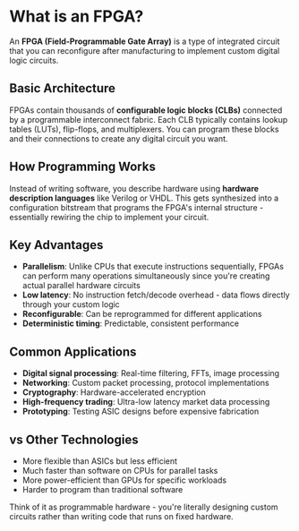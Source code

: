 # What is an FPGA?

An **FPGA (Field-Programmable Gate Array)** is a type of integrated circuit that you can reconfigure after manufacturing to implement custom digital logic circuits.

## Basic Architecture

FPGAs contain thousands of **configurable logic blocks (CLBs)** connected by a programmable interconnect fabric. Each CLB typically contains lookup tables (LUTs), flip-flops, and multiplexers. You can program these blocks and their connections to create any digital circuit you want.

## How Programming Works

Instead of writing software, you describe hardware using **hardware description languages** like Verilog or VHDL. This gets synthesized into a configuration bitstream that programs the FPGA's internal structure - essentially rewiring the chip to implement your circuit.

## Key Advantages

- **Parallelism**: Unlike CPUs that execute instructions sequentially, FPGAs can perform many operations simultaneously since you're creating actual parallel hardware circuits
- **Low latency**: No instruction fetch/decode overhead - data flows directly through your custom logic
- **Reconfigurable**: Can be reprogrammed for different applications
- **Deterministic timing**: Predictable, consistent performance

## Common Applications

- **Digital signal processing**: Real-time filtering, FFTs, image processing
- **Networking**: Custom packet processing, protocol implementations
- **Cryptography**: Hardware-accelerated encryption
- **High-frequency trading**: Ultra-low latency market data processing
- **Prototyping**: Testing ASIC designs before expensive fabrication

## vs Other Technologies

- More flexible than ASICs but less efficient
- Much faster than software on CPUs for parallel tasks
- More power-efficient than GPUs for specific workloads
- Harder to program than traditional software

Think of it as programmable hardware - you're literally designing custom circuits rather than writing code that runs on fixed hardware.
